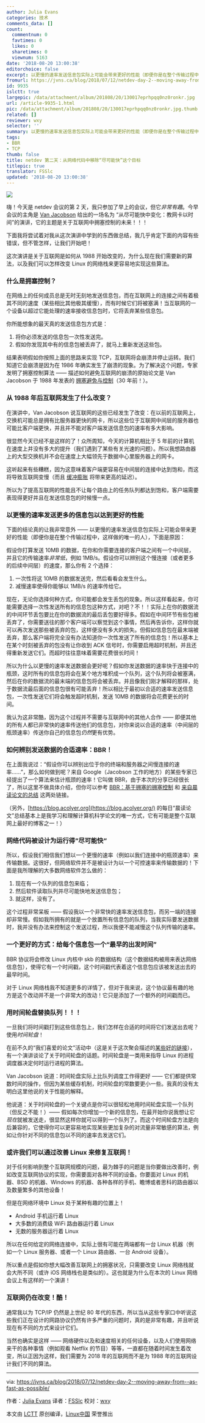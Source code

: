 ```yaml
---
author: Julia Evans
categories: 技术
comments_data: []
count:
  commentnum: 0
  favtimes: 0
  likes: 0
  sharetimes: 0
  viewnum: 5163
date: '2018-08-20 13:00:38'
editorchoice: false
excerpt: 以更慢的速率发送信息包实际上可能会带来更好的性能（即便你是在整个传输过程中，这样做的唯一的人），下面是原因
fromurl: https://jvns.ca/blog/2018/07/12/netdev-day-2--moving-away-from--as-fast-as-possible/
id: 9935
islctt: true
largepic: /data/attachment/album/201808/20/130017eprhpqq0nz0ronkr.jpg
url: /article-9935-1.html
pic: /data/attachment/album/201808/20/130017eprhpqq0nz0ronkr.jpg.thumb.jpg
related: []
reviewer: wxy
selector: ''
summary: 以更慢的速率发送信息包实际上可能会带来更好的性能（即便你是在整个传输过程中，这样做的唯一的人），下面是原因
tags:
- BBR
- TCP
thumb: false
title: netdev 第二天：从网络代码中移除“尽可能快”这个目标
titlepic: true
translator: FSSlc
updated: '2018-08-20 13:00:38'
---
```


![](/data/attachment/album/201808/20/130017eprhpqq0nz0ronkr.jpg)


嗨！今天是 netdev 会议的第 2 天，我只参加了早上的会议，但它*非常有趣*。今早会议的主角是 [Van Jacobson](https://en.wikipedia.org/wiki/Van_Jacobson) 给出的一场名为 “从尽可能快中变化：教网卡以时间”的演讲，它的主题是关于互联网中拥塞控制的未来！！！


下面我将尝试着对我从这次演讲中学到的东西做总结，我几乎肯定下面的内容有些错误，但不管怎样，让我们开始吧！


这次演讲是关于互联网是如何从 1988 开始改变的，为什么现在我们需要新的算法，以及我们可以怎样改变 Linux 的网络栈来更容易地实现这些算法。


### 什么是拥塞控制？


在网络上的任何成员总是无时无刻地发送信息包，而在互联网上的连接之间有着极其不同的速度（某些相比其他极其缓慢），而有时候它们将被塞满！当互联网的一个设备以超过它能处理的速率接收信息包时，它将丢弃某些信息包。


你所能想象的最天真的发送信息包方式是：


1. 将你必须发送的信息包一次性发送完。
2. 假如你发现其中有的信息包被丢弃了，就马上重新发送这些包。


结果表明假如你按照上面的思路来实现 TCP，互联网将会崩溃并停止运转。我们知道它会崩溃是因为在 1986 年确实发生了崩溃的现象。为了解决这个问题，专家发明了拥塞控制算法 —— 描述如何避免互联网的崩溃的原始论文是 Van Jacobson 于 1988 年发表的 [拥塞避免与控制](https://cs162.eecs.berkeley.edu/static/readings/jacobson-congestion.pdf)（30 年前！）。


### 从 1988 年后互联网发生了什么改变？


在演讲中，Van Jacobson 说互联网的这些已经发生了改变：在以前的互联网上，交换机可能总是拥有比服务器更快的网卡，所以这些位于互联网中间层的服务器也可能比客户端更快，并且并不能对客户端发送信息包的速率有多大影响。


很显然今天已经不是这样的了！众所周知，今天的计算机相比于 5 年前的计算机在速度上并没有多大的提升（我们遇到了某些有关光速的问题）。所以我想路由器上的大型交换机并不会在速度上大幅领先于数据中心里服务器上的网卡。


这听起来有些糟糕，因为这意味着客户端更容易在中间层的连接中达到饱和，而这将导致互联网变慢（而且 [缓冲膨胀](https://apenwarr.ca/log/?m=201101#10) 将带来更高的延迟）。


所以为了提高互联网的性能且不让每个路由上的任务队列都达到饱和，客户端需要表现得更好并且在发送信息包的时候慢一点。


### 以更慢的速率发送更多的信息包以达到更好的性能


下面的结论真的让我非常意外 —— 以更慢的速率发送信息包实际上可能会带来更好的性能（即便你是在整个传输过程中，这样做的唯一的人），下面是原因：


假设你打算发送 10MB 的数据，在你和你需要连接的客户端之间有一个中间层，并且它的传输速率*非常低*，例如 1MB/s。假设你可以辨别这个慢连接（或者更多的后续中间层）的速度，那么你有 2 个选择：


1. 一次性将这 10MB 的数据发送完，然后看看会发生什么。
2. 减慢速率使得你能够以 1MB/s 的速率传给它。


现在，无论你选择何种方式，你可能都会发生丢包的现象。所以这样看起来，你可能需要选择一次性发送所有的信息包这种方式，对吧？不！！实际上在你的数据流的中间环节丢包要比在你的数据流的最后丢包要好得多。假如在中间环节有些包被丢弃了，你需要送往的那个客户端可以察觉到这个事情，然后再告诉你，这样你就可以再次发送那些被丢弃的包，这样便没有多大的损失。但假如信息包在最末端被丢弃，那么客户端将完全没有办法知道你一次性发送了所有的信息包！所以基本上在某个时刻被丢弃的包没有让你收到 ACK 信号时，你需要启用超时机制，并且还得重新发送它们。而超时往往意味着需要花费很长时间！


所以为什么以更慢的速率发送数据会更好呢？假如你发送数据的速率快于连接中的瓶颈，这时所有的信息包将会在某个地方堆积成一个队列，这个队列将会被塞满，然后在你的数据流的最末端的信息包将会被丢弃。并且像我们刚才解释的那样，处于数据流最后面的信息包很有可能丢弃！所以相比于最初以合适的速率发送信息包，一次性发送它们将会触发超时机制，发送 10MB 的数据将会花费更长的时间。


我认为这非常酷，因为这个过程并不需要与互联网中的其他人合作 —— 即便其他的所有人都已非常快的速率传送他们的信息包，对你来说以合适的速率（中间层的瓶颈速率）传送你自己的信息包*仍然*更有优势。


### 如何辨别发送数据的合适速率：BBR！


在上面我说过：“假设你可以辨别出位于你的终端和服务器之间慢连接的速率……”，那么如何做到呢？来自 Google（Jacobson 工作的地方）的某些专家已经提出了一个算法来估计瓶颈的速率！它叫做 BBR，由于本次的分享已经很长了，所以这里不做具体介绍，但你可以参考 [BBR：基于拥塞的拥塞控制](https://queue.acm.org/detail.cfm?id=3022184) 和 [来自晨读论文的总结](https://blog.acolyer.org/2017/03/31/bbr-congestion-based-congestion-control/) 这两处链接。


（另外，[https://blog.acolyer.org](https://blog.acolyer.org/) 的每日“晨读论文”总结基本上是我学习和理解计算机科学论文的唯一方式，它有可能是整个互联网上最好的博客之一！）


### 网络代码被设计为运行得“尽可能快“


所以，假设我们相信我们想以一个更慢的速率（例如以我们连接中的瓶颈速率）来传输数据。这很好，但网络软件并不是被设计为以一个可控速率来传输数据的！下面是我所理解的大多数网络软件怎么做的：


1. 现在有一个队列的信息包来临；
2. 然后软件读取队列并尽可能快地发送信息包；
3. 就这样，没有了。


这个过程非常呆板 —— 假设我以一个非常快的速率发送信息包，而另一端的连接却非常慢。假如我所拥有的就是一个放置所有信息包的队列，当我实际要发送数据时，我并没有办法来控制这个发送过程，所以我便不能减慢这个队列传输的速率。


### 一个更好的方式：给每个信息包一个“最早的出发时间”


BBR 协议将会修改 Linux 内核中 skb 的数据结构（这个数据结构被用来表达网络信息包），使得它有一个时间戳，这个时间戳代表着这个信息包应该被发送出去的最早时间。


对于 Linux 网络栈我不知道更多的详情了，但对于我来说，这个协议最有趣的地方是这个改动并不是一个非常大的改动！它只是添加了一个额外的时间戳而已。


### 用时间轮盘替换队列！！！


一旦我们将时间戳打到这些信息包上，我们怎样在合适的时间将它们发送出去呢？使用*时间轮盘*！


在前不久的“我们喜爱的论文”活动中（这是关于这次聚会描述的[某些好的链接](https://www.meetup.com/Papers-We-Love-Montreal/events/235100825/)），有一个演讲谈论了关于时间轮盘的话题。时间轮盘是一类用来指导 Linux 的进程调度器决定何时运行进程的算法。


Van Jacobson 说道：时间轮盘实际上比队列调度工作得更好 —— 它们都提供常数时间的操作，但因为某些缓存机制，时间轮盘的常数要更小一些。我真的没有太明白这里他说的关于性能的解释。


他说道：关于时间轮盘的一个关键点是你可以很轻松地用时间轮盘实现一个队列（但反之不能！）—— 假如每次你增加一个新的信息包，在最开始你说我想让它*现在*就被发送走，很显然这样你就可以得到一个队列了。而这个时间轮盘方法是向后兼容的，它使得你可以更容易地实现某些更加复杂的对流量非常敏感的算法，例如让你针对不同的信息包以不同的速率去发送它们。


### 或许我们可以通过改善 Linux 来修复互联网！


对于任何影响到整个互联网规模的问题，最为棘手的问题是当你要做出改善时，例如改变互联网协议的实现，你需要面对各种不同的设备。你要面对 Linux 的机器、BSD 的机器、Windows 的机器、各种各样的手机、瞻博或者思科的路由器以及数量繁多的其他设备！


但是在网络环境中 Linux 处于某种有趣的位置上！


* Android 手机运行着 Linux
* 大多数的消费级 WiFi 路由器运行着 Linux
* 无数的服务器运行着 Linux


所以在任何给定的网络连接中，实际上很有可能在两端都有一台 Linux 机器（例如一个 Linux 服务器、或者一个 Linux 路由器、一台 Android 设备）。


所以重点是假如你想大幅改善互联网上的拥塞状况，只需要改变 Linux 网络栈就会大所不同（或许 iOS 网络栈也是类似的）。这也就是为什么在本次的 Linux 网络会议上有这样的一个演讲！


### 互联网仍在改变！酷！


通常我以为 TCP/IP 仍然是上世纪 80 年代的东西，所以当从这些专家口中听说这些我们正在设计的网路协议仍然有许多严重的问题时，真的是非常有趣，并且听说现在有不同的方式来设计它们。


当然也确实是这样 —— 网络硬件以及和速度相关的任何设备，以及人们使用网络来干的各种事情（例如观看 Netflix 的节目）等等，一直都在随着时间发生着改变，所以正因为这样，我们需要为 2018 年的互联网而不是为 1988 年的互联网设计我们不同的算法。




---


via: <https://jvns.ca/blog/2018/07/12/netdev-day-2--moving-away-from--as-fast-as-possible/>


作者：[Julia Evans](https://jvns.ca/about) 译者：[FSSlc](https://github.com/FSSlc) 校对：[wxy](https://github.com/wxy)


本文由 [LCTT](https://github.com/LCTT/TranslateProject) 原创编译，[Linux中国](https://linux.cn/) 荣誉推出